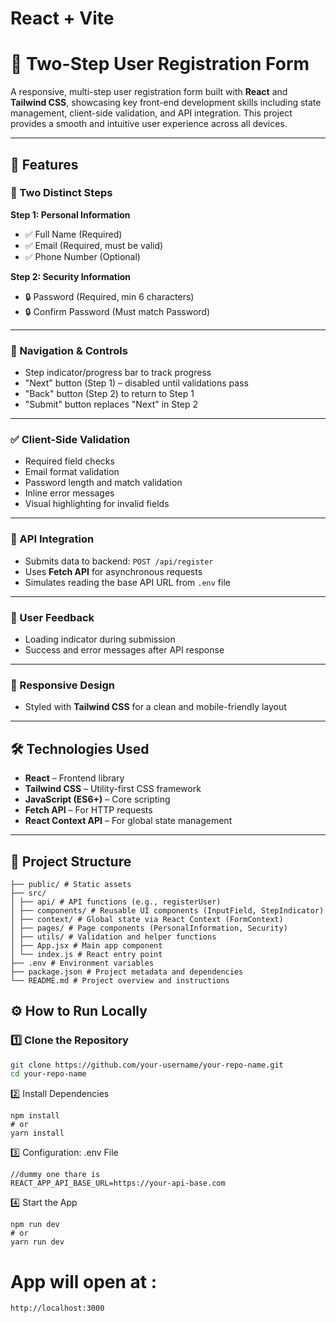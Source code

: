 # React + Vite

# 🚀 Two-Step User Registration Form

A responsive, multi-step user registration form built with **React** and **Tailwind CSS**, showcasing key front-end development skills including state management, client-side validation, and API integration. This project provides a smooth and intuitive user experience across all devices.

---

## 📌 Features

### 🧩 Two Distinct Steps

**Step 1: Personal Information**
- ✅ Full Name (Required)
- ✅ Email (Required, must be valid)
- ✅ Phone Number (Optional)

**Step 2: Security Information**
- 🔒 Password (Required, min 6 characters)
- 🔒 Confirm Password (Must match Password)

---

### 🔁 Navigation & Controls
- Step indicator/progress bar to track progress
- "Next" button (Step 1) – disabled until validations pass
- "Back" button (Step 2) to return to Step 1
- "Submit" button replaces "Next" in Step 2

---

### ✅ Client-Side Validation
- Required field checks
- Email format validation
- Password length and match validation
- Inline error messages
- Visual highlighting for invalid fields

---

### 🔗 API Integration
- Submits data to backend: `POST /api/register`
- Uses **Fetch API** for asynchronous requests
- Simulates reading the base API URL from `.env` file

---

### 🎯 User Feedback
- Loading indicator during submission
- Success and error messages after API response

---

### 📱 Responsive Design
- Styled with **Tailwind CSS** for a clean and mobile-friendly layout

---

## 🛠️ Technologies Used

- **React** – Frontend library
- **Tailwind CSS** – Utility-first CSS framework
- **JavaScript (ES6+)** – Core scripting
- **Fetch API** – For HTTP requests
- **React Context API** – For global state management

---

## 📁 Project Structure
```
├── public/ # Static assets
├── src/
│ ├── api/ # API functions (e.g., registerUser)
│ ├── components/ # Reusable UI components (InputField, StepIndicator)
│ ├── context/ # Global state via React Context (FormContext)
│ ├── pages/ # Page components (PersonalInformation, Security)
│ ├── utils/ # Validation and helper functions
│ ├── App.jsx # Main app component
│ └── index.js # React entry point
├── .env # Environment variables
├── package.json # Project metadata and dependencies
└── README.md # Project overview and instructions
```
## ⚙️ How to Run Locally

### 1️⃣ Clone the Repository

```bash
git clone https://github.com/your-username/your-repo-name.git
cd your-repo-name
```

2️⃣ Install Dependencies
```
npm install
# or
yarn install
```
3️⃣ Configuration: .env File
```
//dummy one thare is
REACT_APP_API_BASE_URL=https://your-api-base.com
```
4️⃣ Start the App
```
npm run dev
# or
yarn run dev
```

# App will open at :
```
http://localhost:3000
```



 
